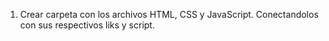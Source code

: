 1. Crear carpeta con los archivos HTML, CSS y JavaScript. Conectandolos con sus respectivos liks y script.
